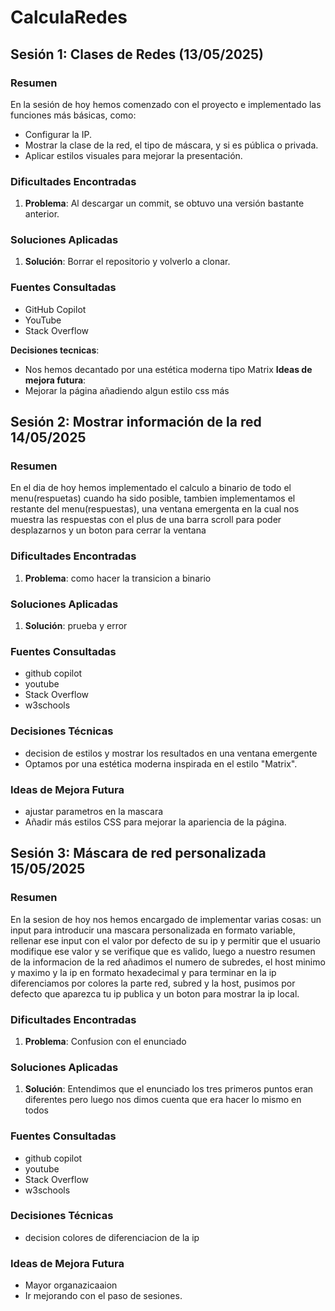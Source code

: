 # CalculaRedes

## Sesión 1: Clases de Redes (13/05/2025)

### Resumen
En la sesión de hoy hemos comenzado con el proyecto e implementado las funciones más básicas, como:
- Configurar la IP.
- Mostrar la clase de la red, el tipo de máscara, y si es pública o privada.
- Aplicar estilos visuales para mejorar la presentación.

### Dificultades Encontradas
1. **Problema**: Al descargar un commit, se obtuvo una versión bastante anterior.

### Soluciones Aplicadas
1. **Solución**: Borrar el repositorio y volverlo a clonar.

### Fuentes Consultadas
- GitHub Copilot
- YouTube
- Stack Overflow

**Decisiones tecnicas**:
- Nos hemos decantado por una estética moderna tipo Matrix
**Ideas de mejora futura**:
- Mejorar la página añadiendo algun estilo css más


## Sesión 2: Mostrar información de la red 14/05/2025

### Resumen
En el dia de hoy hemos implementado el calculo a binario de todo el menu(respuetas) cuando ha sido posible, tambien implementamos el restante del menu(respuestas),  una ventana emergenta en la cual nos muestra las respuestas con el plus de una barra scroll para poder desplazarnos y un boton para cerrar la ventana

### Dificultades Encontradas
1. **Problema**: como hacer la transicion a binario
### Soluciones Aplicadas
1. **Solución**: prueba y error
### Fuentes Consultadas
- github copilot
- youtube
- Stack Overflow
- w3schools

### Decisiones Técnicas
- decision de estilos y mostrar los resultados en una ventana emergente
- Optamos por una estética moderna inspirada en el estilo "Matrix".

### Ideas de Mejora Futura
- ajustar parametros en la mascara
- Añadir más estilos CSS para mejorar la apariencia de la página.


## Sesión 3: Máscara de red personalizada 15/05/2025

### Resumen
En la sesion de hoy nos hemos encargado de implementar varias cosas: un input para introducir una mascara personalizada en formato variable, rellenar ese input con el valor por defecto de su ip y permitir que el usuario modifique ese valor y se verifique que es valido, luego a nuestro resumen de la informacion de la red añadimos el numero de subredes, el host minimo y maximo y la ip en formato hexadecimal y para terminar en la ip diferenciamos por colores la parte red, subred y la host, pusimos por defecto que aparezca tu ip publica y un boton para mostrar la ip local.

### Dificultades Encontradas
1. **Problema**: Confusion con el enunciado

### Soluciones Aplicadas
1. **Solución**: Entendimos que el enunciado los tres primeros puntos eran diferentes pero luego nos dimos cuenta que era hacer lo mismo en todos

### Fuentes Consultadas
- github copilot
- youtube
- Stack Overflow
- w3schools

### Decisiones Técnicas
- decision colores de diferenciacion de la ip

### Ideas de Mejora Futura
- Mayor organazicaaion
- Ir mejorando con el paso de sesiones.